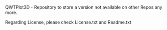 QWTPlot3D - Repository to store a version not available on other Repos any more.

Regarding License, please check License.txt and Readme.txt